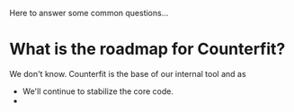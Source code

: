 Here to answer some common questions...

# What is the roadmap for Counterfit?

We don't know. Counterfit is the base of our internal tool and as

- We'll continue to stabilize the core code.
-
